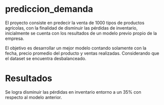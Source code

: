 # prediccion_demanda

El proyecto consiste en predecir la venta de 1000 tipos de productos agrícolas, con la finalidad de disminuir las pérdidas de inventario, inicialmente se cuenta con los resultados de un modelo previo propio de la empresa.

El objetivo es desarrollar un mejor modelo contando solamente con la fecha, precio promedio del producto y ventas realizadas. Considerando que el dataset se encuentra desbalanceado.

# Resultados

Se logra disminuir las pérdidas en inventario entorno a un 35% con respecto al modelo anterior.
